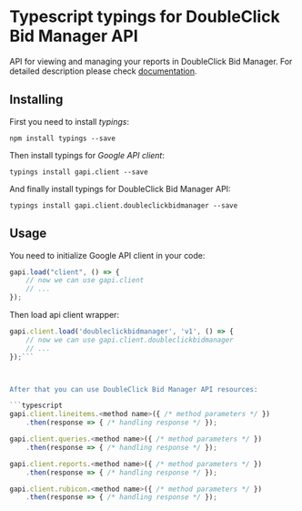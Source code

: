 # Typescript typings for DoubleClick Bid Manager API
API for viewing and managing your reports in DoubleClick Bid Manager.
For detailed description please check [documentation](https://developers.google.com/bid-manager/).

## Installing

First you need to install *typings*:
```
npm install typings --save 
```

Then install typings for *Google API client*:
```
typings install gapi.client --save 
```

And finally install typings for DoubleClick Bid Manager API:
```
typings install gapi.client.doubleclickbidmanager --save 
```

## Usage

You need to initialize Google API client in your code:
```typescript
gapi.load("client", () => { 
    // now we can use gapi.client
    // ... 
});
```

Then load api client wrapper:
```typescript
gapi.client.load('doubleclickbidmanager', 'v1', () => {
    // now we can use gapi.client.doubleclickbidmanager
    // ... 
});```



After that you can use DoubleClick Bid Manager API resources:

```typescript
gapi.client.lineitems.<method name>({ /* method parameters */ })
    .then(response => { /* handling response */ });

gapi.client.queries.<method name>({ /* method parameters */ })
    .then(response => { /* handling response */ });

gapi.client.reports.<method name>({ /* method parameters */ })
    .then(response => { /* handling response */ });

gapi.client.rubicon.<method name>({ /* method parameters */ })
    .then(response => { /* handling response */ });
```